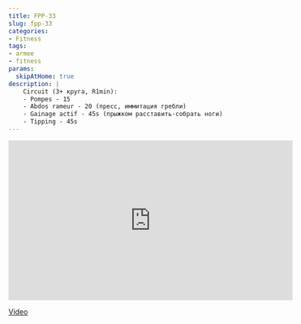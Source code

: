 ```yaml
---
title: FPP-33
slug: fpp-33
categories:
- Fitness
tags:
- armee
- fitness
params:
  skipAtHome: true
description: |
    Circuit (3+ круга, R1min):
    - Pompes - 15
    - Abdos rameur - 20 (пресс, иммитация гребли)
    - Gainage actif - 45s (прыжком расставить-собрать ноги)
    - Tipping - 45s
---
```

<iframe width="560" height="315" src="https://www.youtube.com/embed/bMvu1O3ylHw?si=xhdsCNT03kH7LyY3" title="YouTube video player" frameborder="0" allow="accelerometer; autoplay; clipboard-write; encrypted-media; gyroscope; picture-in-picture; web-share" allowfullscreen></iframe>

[Video](https://youtu.be/bMvu1O3ylHw?si=xhdsCNT03kH7LyY3)
